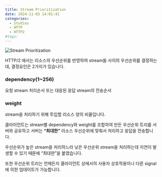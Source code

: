 ```yaml
---
title: Stream Prioritization
date: 2024-11-03 14:01:41
categories:
  - Studies
  - HTTP
  - HTTP2
#tags:
---
```

![Stream Prioritization](/images/stream_prioritization.png)

HTTP/2 에서는 리소스의 우선순위를 반영하여 stream들 사이의 우선순위를 결정하는데, 결정요인은 2가지가 있습니다.

### dependency(1~256)

요청 stream 처리순서 또는 대응된 응답 stream의 전송순서

### weight

stream을 처리하기 위해 투입할 리소스 양의 비율입니다.

클라이언트는 stream별 dependency와 weight를 조합하여 만든 우선순위 트리를 서버와 공유하고 서버는 **“최대한”** 리소스 우선순위에 맞춰서 처리하고 응답을 전송합니다.

우선순위가 높은 stream을 처리하느라 낮은 우선순위 stream을 처리하는데 지연이 발생할 수 있기 때문에 “최대한”을 붙였습니다.

또한 우선순위 트리는 언제든지 클라이언트 상에서의 사용자 상호작용이나 다른 signal에 의한 업데이트가 가능합니다.
